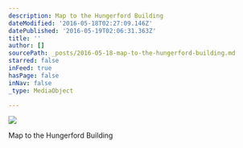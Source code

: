 ```yaml
---
description: Map to the Hungerford Building
dateModified: '2016-05-18T02:27:09.146Z'
datePublished: '2016-05-19T02:06:31.363Z'
title: ''
author: []
sourcePath: _posts/2016-05-18-map-to-the-hungerford-building.md
starred: false
inFeed: true
hasPage: false
inNav: false
_type: MediaObject

---
```

<article style=""><img src="https://the-grid-user-content.s3-us-west-2.amazonaws.com/e95bf891-e6e5-4122-9293-4159ff8e6064.jpg" /><p>Map to the Hungerford Building</p></article>